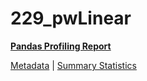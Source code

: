 # 229_pwLinear

[**Pandas Profiling Report**](https://epistasislab.github.io/penn-ml-benchmarks/profile/229_pwLinear.html)

[Metadata](metadata.yaml) | [Summary Statistics](summary_stats.csv)

